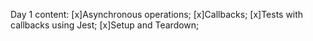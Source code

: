 Day 1 content:
[x]Asynchronous operations;
[x]Callbacks;
[x]Tests with callbacks using Jest;
[x]Setup and Teardown;
